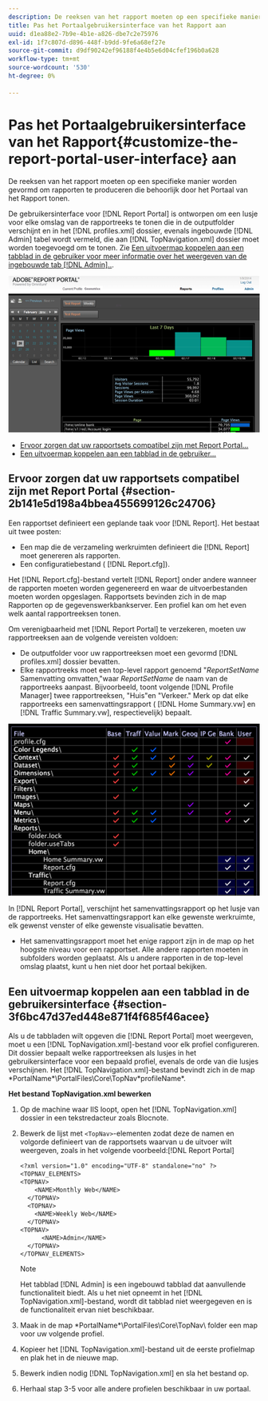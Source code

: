 ```yaml
---
description: De reeksen van het rapport moeten op een specifieke manier worden gevormd om rapporten te produceren die behoorlijk door het Portaal van het Rapport tonen.
title: Pas het Portaalgebruikersinterface van het Rapport aan
uuid: d1ea88e2-7b9e-4b1e-a826-dbe7c2e75976
exl-id: 1f7c807d-d896-448f-b9dd-9fe6a68ef27e
source-git-commit: d9df90242ef96188f4e4b5e6d04cfef196b0a628
workflow-type: tm+mt
source-wordcount: '530'
ht-degree: 0%

---
```


# Pas het Portaalgebruikersinterface van het Rapport{#customize-the-report-portal-user-interface} aan

De reeksen van het rapport moeten op een specifieke manier worden gevormd om rapporten te produceren die behoorlijk door het Portaal van het Rapport tonen.

De gebruikersinterface voor [!DNL Report Portal] is ontworpen om een lusje voor elke omslag van de rapportreeks te tonen die in de outputfolder verschijnt en in het [!DNL profiles.xml] dossier, evenals ingebouwde [!DNL Admin] tabel wordt vermeld, die aan [!DNL TopNavigation.xml] dossier moet worden toegevoegd om te tonen. Zie [Een uitvoermap koppelen aan een tabblad in de gebruiker voor meer informatie over het weergeven van de ingebouwde tab [!DNL Admin]..](../../../home/c-rpt-oview/c-install-rpt-port/c-rpt-port-user-inter.md#section-3f6bc47d37ed448e871f4f685f46acee).

![](assets/report_portal_home.png)

* [Ervoor zorgen dat uw rapportsets compatibel zijn met Report Portal...](../../../home/c-rpt-oview/c-install-rpt-port/c-rpt-port-user-inter.md#section-2b141e5d198a4bbea455699126c24706)
* [Een uitvoermap koppelen aan een tabblad in de gebruiker...](../../../home/c-rpt-oview/c-install-rpt-port/c-rpt-port-user-inter.md#section-3f6bc47d37ed448e871f4f685f46acee)

## Ervoor zorgen dat uw rapportsets compatibel zijn met Report Portal {#section-2b141e5d198a4bbea455699126c24706}

Een rapportset definieert een geplande taak voor [!DNL Report]. Het bestaat uit twee posten:

* Een map die de verzameling werkruimten definieert die [!DNL Report] moet genereren als rapporten.
* Een configuratiebestand ( [!DNL Report.cfg]).

Het [!DNL Report.cfg]-bestand vertelt [!DNL Report] onder andere wanneer de rapporten moeten worden gegenereerd en waar de uitvoerbestanden moeten worden opgeslagen. Rapportsets bevinden zich in de map Rapporten op de gegevenswerkbankserver. Een profiel kan om het even welk aantal rapportreeksen tonen.

Om verenigbaarheid met [!DNL Report Portal] te verzekeren, moeten uw rapportreeksen aan de volgende vereisten voldoen:

* De outputfolder voor uw rapportreeksen moet een gevormd [!DNL profiles.xml] dossier bevatten.
* Elke rapportreeks moet een top-level rapport genoemd &quot;*ReportSetName* Samenvatting omvatten,&quot;waar *ReportSetName* de naam van de rapportreeks aanpast. Bijvoorbeeld, toont volgende [!DNL Profile Manager] twee rapportreeksen, &quot;Huis&quot;en &quot;Verkeer.&quot; Merk op dat elke rapportreeks een samenvattingsrapport ( [!DNL Home Summary.vw] en [!DNL Traffic Summary.vw], respectievelijk) bepaalt.

![](assets/rptPort_scrn_RptSets.png)

In [!DNL Report Portal], verschijnt het samenvattingsrapport op het lusje van de rapportreeks. Het samenvattingsrapport kan elke gewenste werkruimte, elk gewenst venster of elke gewenste visualisatie bevatten.

* Het samenvattingsrapport moet het enige rapport zijn in de map op het hoogste niveau voor een rapportset. Alle andere rapporten moeten in subfolders worden geplaatst. Als u andere rapporten in de top-level omslag plaatst, kunt u hen niet door het portaal bekijken.

## Een uitvoermap koppelen aan een tabblad in de gebruikersinterface {#section-3f6bc47d37ed448e871f4f685f46acee}

Als u de tabbladen wilt opgeven die [!DNL Report Portal] moet weergeven, moet u een [!DNL TopNavigation.xml]-bestand voor elk profiel configureren. Dit dossier bepaalt welke rapportreeksen als lusjes in het gebruikersinterface voor een bepaald profiel, evenals de orde van die lusjes verschijnen. Het [!DNL TopNavigation.xml]-bestand bevindt zich in de map \*PortalName*\PortalFiles\Core\TopNav\*profileName*.

**Het bestand TopNavigation.xml bewerken**

1. Op de machine waar IIS loopt, open het [!DNL TopNavigation.xml] dossier in een tekstredacteur zoals Blocnote.
1. Bewerk de lijst met `<TopNav>`-elementen zodat deze de namen en volgorde definieert van de rapportsets waarvan u de uitvoer wilt weergeven, zoals in het volgende voorbeeld:[!DNL Report Portal]

   ```
   <?xml version="1.0" encoding="UTF-8" standalone="no" ?>
   <TOPNAV_ELEMENTS>
   <TOPNAV>
       <NAME>Monthly Web</NAME>
     </TOPNAV>
     <TOPNAV>
       <NAME>Weekly Web</NAME>
     </TOPNAV>
   <TOPNAV> 
         <NAME>Admin</NAME> 
     </TOPNAV>
   </TOPNAV_ELEMENTS>
   ```

   >[!NOTE]
   >
   >Het tabblad [!DNL Admin] is een ingebouwd tabblad dat aanvullende functionaliteit biedt. Als u het niet opneemt in het [!DNL TopNavigation.xml]-bestand, wordt dit tabblad niet weergegeven en is de functionaliteit ervan niet beschikbaar.

1. Maak in de map \*PortalName*\PortalFiles\Core\TopNav\ folder een map voor uw volgende profiel.
1. Kopieer het [!DNL TopNavigation.xml]-bestand uit de eerste profielmap en plak het in de nieuwe map.
1. Bewerk indien nodig [!DNL TopNavigation.xml] en sla het bestand op.
1. Herhaal stap 3-5 voor alle andere profielen beschikbaar in uw portaal.
